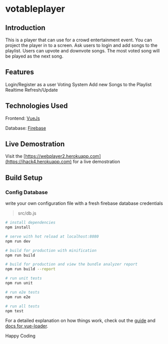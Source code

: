 # votableplayer

## Introduction
This is a player that can use for a crowd entertainment event. You can project the player in to a screen. Ask users to login and add songs to the playlist. Users can upvote and downvote songs. The most voted song will be played as the next song. 

## Features
Login/Register as a user
Voting System
Add new Songs to the Playlist
Realtime Refresh/Update

## Technologies Used
Frontend: [VueJs](https://vuejs.github.com)

Database: [Firebase](https://firebase.google.com)

## Live Demostration
Visit the [https://webplayer2.herokuapp.com](https://ihack4.herokuapp.com) for a live demostration

## Build Setup

### Config Database
write your own configuration file with a fresh firebase database credentials

> src/db.js

``` bash
# install dependencies
npm install

# serve with hot reload at localhost:8080
npm run dev

# build for production with minification
npm run build

# build for production and view the bundle analyzer report
npm run build --report

# run unit tests
npm run unit

# run e2e tests
npm run e2e

# run all tests
npm test
```

For a detailed explanation on how things work, check out the [guide](http://vuejs-templates.github.io/webpack/) and [docs for vue-loader](http://vuejs.github.io/vue-loader).
 
Happy Coding
